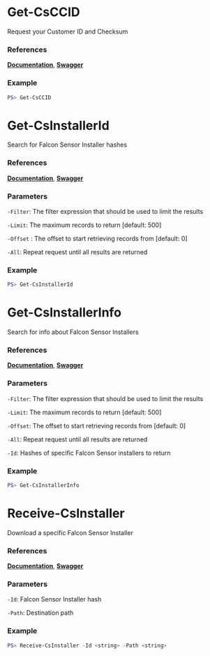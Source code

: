 # Get-CsCCID
Request your Customer ID and Checksum

### References
**[Documentation](https://falcon.crowdstrike.com/support/documentation/109/sensor-download-apis#get-your-customer-id-with-checksum)**, **[Swagger](https://assets.falcon.crowdstrike.com/support/api/swagger.html#/sensor-download/GetSensorInstallersCCIDByQuery)**

### Example
```powershell
PS> Get-CsCCID
```

# Get-CsInstallerId
Search for Falcon Sensor Installer hashes

### References
**[Documentation](https://falcon.crowdstrike.com/support/documentation/109/sensor-download-apis#alternative-method)**, **[Swagger](https://assets.falcon.crowdstrike.com/support/api/swagger.html#/sensor-download/GetSensorInstallersByQuery)**

### Parameters

`-Filter`: The filter expression that should be used to limit the results

`-Limit`: The maximum records to return [default: 500]

`-Offset` : The offset to start retrieving records from [default: 0]

`-All`: Repeat request until all results are returned

### Example
```powershell
PS> Get-CsInstallerId
```

# Get-CsInstallerInfo
Search for info about Falcon Sensor Installers

### References
**[Documentation](https://falcon.crowdstrike.com/support/documentation/109/sensor-download-apis#find-a-sensor-installer)**, **[Swagger](https://assets.falcon.crowdstrike.com/support/api/swagger.html#/sensor-download/GetCombinedSensorInstallersByQuery)**

### Parameters

`-Filter`: The filter expression that should be used to limit the results

`-Limit`: The maximum records to return [default: 500]

`-Offset`: The offset to start retrieving records from [default: 0]

`-All`: Repeat request until all results are returned

`-Id`: Hashes of specific Falcon Sensor installers to return

### Example
```powershell
PS> Get-CsInstallerInfo
```

# Receive-CsInstaller
Download a specific Falcon Sensor Installer

### References
**[Documentation](https://falcon.crowdstrike.com/support/documentation/109/sensor-download-apis#download-the-sensor-installer)**, **[Swagger](https://assets.falcon.crowdstrike.com/support/api/swagger.html#/sensor-download/DownloadSensorInstallerById)**

### Parameters

`-Id`: Falcon Sensor Installer hash

`-Path`: Destination path

### Example
```powershell
PS> Receive-CsInstaller -Id <string> -Path <string>
```